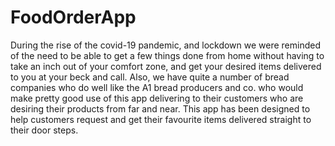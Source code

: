 # FoodOrderApp
During the rise of the covid-19 pandemic, and lockdown we were reminded of the need to be able to get a few things done from home without having to take an inch out of your comfort zone, and get your desired items delivered to you at your beck and call. Also, we have quite a number of bread companies who do well like the A1 bread producers and co. who would make pretty good use of this app delivering to their customers who are desiring their products from far and near. This app has been designed to help customers request and get their favourite items delivered straight to their door steps.
